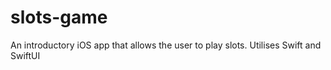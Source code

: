 # slots-game
An introductory iOS app that allows the user to play slots. Utilises Swift and SwiftUI

